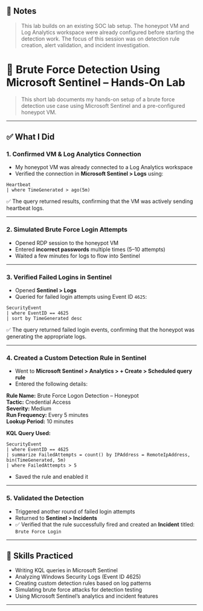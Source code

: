 ## 📌 Notes
> This lab builds on an existing SOC lab setup. The honeypot VM and Log Analytics workspace were already configured before starting the detection work. The focus of this session was on detection rule creation, alert validation, and incident investigation.

# 🧪 Brute Force Detection Using Microsoft Sentinel – Hands-On Lab

> This short lab documents my hands-on setup of a brute force detection use case using Microsoft Sentinel and a pre-configured honeypot VM.

---

## ✅ What I Did

### 1. Confirmed VM & Log Analytics Connection
- My honeypot VM was already connected to a Log Analytics workspace
- Verified the connection in **Microsoft Sentinel > Logs** using:

```kql
Heartbeat
| where TimeGenerated > ago(5m)
```

✅ The query returned results, confirming that the VM was actively sending heartbeat logs.

---

### 2. Simulated Brute Force Login Attempts
- Opened RDP session to the honeypot VM
- Entered **incorrect passwords** multiple times (5–10 attempts)
- Waited a few minutes for logs to flow into Sentinel

---

### 3. Verified Failed Logins in Sentinel
- Opened **Sentinel > Logs**
- Queried for failed login attempts using Event ID `4625`:

```kql
SecurityEvent
| where EventID == 4625
| sort by TimeGenerated desc
```

✅ The query returned failed login events, confirming that the honeypot was generating the appropriate logs.

---

### 4. Created a Custom Detection Rule in Sentinel
- Went to **Microsoft Sentinel > Analytics > + Create > Scheduled query rule**
- Entered the following details:

**Rule Name:** Brute Force Logon Detection – Honeypot  
**Tactic:** Credential Access  
**Severity:** Medium  
**Run Frequency:** Every 5 minutes  
**Lookup Period:** 10 minutes

**KQL Query Used:**

```kql
SecurityEvent
| where EventID == 4625
| summarize FailedAttempts = count() by IPAddress = RemoteIpAddress, bin(TimeGenerated, 5m)
| where FailedAttempts > 5
```

- Saved the rule and enabled it

---

### 5. Validated the Detection
- Triggered another round of failed login attempts
- Returned to **Sentinel > Incidents**
- ✅ Verified that the rule successfully fired and created an **Incident** titled: `Brute Force Login`

---

## 🧠 Skills Practiced

- Writing KQL queries in Microsoft Sentinel
- Analyzing Windows Security Logs (Event ID 4625)
- Creating custom detection rules based on log patterns
- Simulating brute force attacks for detection testing
- Using Microsoft Sentinel’s analytics and incident features

---

